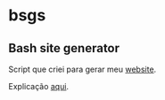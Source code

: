 # bsgs
## Bash site generator
Script que criei para gerar meu [website](https://crdpa.github.io/).

Explicação [aqui](https://crdpa.github.io/blog/2020/0423%20-%20Construindo%20um%20site%20com%20bash%20e%20pandoc.html).
